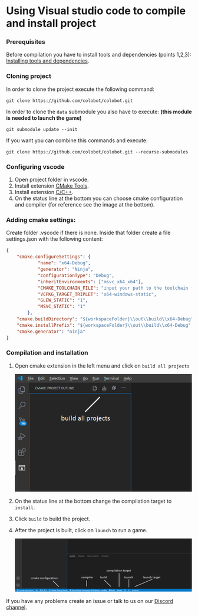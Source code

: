 # Using Visual studio code to compile and install project

### Prerequisites

Before compilation you have to install tools and dependencies (points 1,2,3): [Installing tools and dependencies](https://github.com/colobot/colobot/wiki/How-to-Build-Colobot%3A-Gold-Edition-Using-MSVC#installing-tools-and-dependencies).

### Cloning project

In order to clone the project execute the following command:
```
git clone https://github.com/colobot/colobot.git
```
In order to clone the `data` submodule you also have to execute: **(this module is needed to launch the game)**
```
git submodule update --init
```
If you want you can combine this commands and execute:
```
git clone https://github.com/colobot/colobot.git --recurse-submodules
```
### Configuring vscode

1. Open project folder in vscode.
2. Install extension [CMake Tools](https://marketplace.visualstudio.com/items?itemName=ms-vscode.cmake-tools).
3. Install extension [C/C++](https://marketplace.visualstudio.com/items?itemName=ms-vscode.cpptools).
4. On the status line at the bottom you can choose cmake configuration and compiler (for reference see the image at the bottom).

### Adding cmake settings:

Create folder .vscode if there is none. Inside that folder create a file settings.json with the following content:
```json
{
    "cmake.configureSettings": {
            "name": "x64-Debug",
            "generator": "Ninja",
            "configurationType": "Debug",
            "inheritEnvironments": ["msvc_x64_x64"],
            "CMAKE_TOOLCHAIN_FILE": "input your path to the toolchain file",
            "VCPKG_TARGET_TRIPLET": "x64-windows-static",
            "GLEW_STATIC": "1",
            "MSVC_STATIC": "1"
        },
    "cmake.buildDirectory": "${workspaceFolder}\\out\\build\\x64-Debug",
    "cmake.installPrefix": "${workspaceFolder}\\out\\build\\x64-Debug",
    "cmake.generator": "ninja"
}
```

### Compilation and installation

1. Open cmake extension in the left menu and click on `build all projects`
    
    ![alt text](../docimg/cmake-build-all.png "cmake build all screenshot")
2. On the status line at the bottom change the compilation target to `install`.
3. Click `build` to build the project.
4. After the project is built, click on `launch` to run a game.

    ![alt text](../docimg/vscode-screenshot.png "compilation and installation screenshot")


If you have any problems create an issue or talk to us on our [Discord channel](https://discord.gg/56Fm9kb).